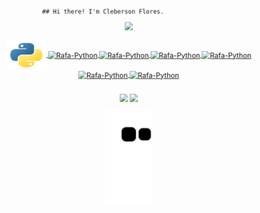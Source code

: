               ## Hi there! I'm Cleberson Flores.
<div align="center">
  <a href="https://github.com/ClebersonFlores">
  <img height="180em" src="https://github-readme-stats.vercel.app/api?username=ClebersonFlores&show_icons=true&theme=highcontrast&include_all_commits=true&count_private=true"/>
</div>
<div style="display: inline_block"><br>
<div align="center">
  
   <img align="center" alt="Rafa-Python" height="60" width="80" src="https://raw.githubusercontent.com/devicons/devicon/master/icons/python/python-original.svg">
    <img align="center" alt="Rafa-Python" height="60" width="80" src="https://cdn.jsdelivr.net/gh/devicons/devicon/icons/pandas/pandas-original-wordmark.svg">
     <img align="center" alt="Rafa-Python" height="60" width="80" src="https://cdn.jsdelivr.net/gh/devicons/devicon/icons/numpy/numpy-original-wordmark.svg">
      <img align="center" alt="Rafa-Python" height="60" width="80" src="https://cdn.jsdelivr.net/gh/devicons/devicon/icons/jupyter/jupyter-original-wordmark.svg">
       <img align="center" alt="Rafa-Python" height="60" width="80" src="https://cdn.jsdelivr.net/gh/devicons/devicon/icons/selenium/selenium-original.svg">
        <img align="center" alt="Rafa-Python" height="60" width="80" src="https://cdn.jsdelivr.net/gh/devicons/devicon/icons/vscode/vscode-original-wordmark.svg">   
         <img align="center" alt="Rafa-Python" height="60" width="80" src="https://cdn.jsdelivr.net/gh/devicons/devicon/icons/mysql/mysql-original-wordmark.svg" />
      
</div>
  
  ##
 
<div> 
  <div align="center">
    
  <a href = "mailto:cleberson_flores@hotmail.com"><img src="https://img.shields.io/badge/-Gmail-%23333?style=for-the-badge&logo=gmail&logoColor=white" target="_blank"></a>
  <a href="https://www.linkedin.com/in/clebersonflores" target="_blank"><img src="https://img.shields.io/badge/-LinkedIn-%230077B5?style=for-the-badge&logo=linkedin&logoColor=white" target="_blank"></a> 
 
  ![Snake animation](https://github.com/rafaballerini/rafaballerini/blob/output/github-contribution-grid-snake.svg)
 
</div>
